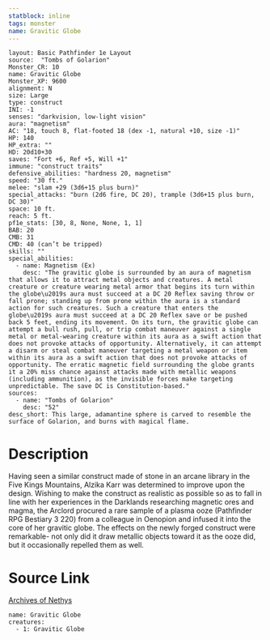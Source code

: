 ```yaml
---
statblock: inline
tags: monster
name: Gravitic Globe
---
```

```statblock
layout: Basic Pathfinder 1e Layout
source:  "Tombs of Golarion"
Monster_CR: 10
name: Gravitic Globe
Monster_XP: 9600
alignment: N
size: Large
type: construct
INI: -1
senses: "darkvision, low-light vision"
aura: "magnetism"
AC: "18, touch 8, flat-footed 18 (dex -1, natural +10, size -1)"
HP: 140
HP_extra: ""
HD: 20d10+30
saves: "Fort +6, Ref +5, Will +1"
immune: "construct traits"
defensive_abilities: "hardness 20, magnetism"
speed: "30 ft."
melee: "slam +29 (3d6+15 plus burn)"
special_attacks: "burn (2d6 fire, DC 20), trample (3d6+15 plus burn, DC 30)"
space: 10 ft.
reach: 5 ft.
pf1e_stats: [30, 8, None, None, 1, 1]
BAB: 20
CMB: 31
CMD: 40 (can’t be tripped)
skills: ""
special_abilities:
  - name: Magnetism (Ex)
    desc: "The gravitic globe is surrounded by an aura of magnetism that allows it to attract metal objects and creatures. A metal creature or creature wearing metal armor that begins its turn within the globe\u2019s aura must succeed at a DC 20 Reflex saving throw or fall prone; standing up from prone within the aura is a standard action for such creatures. Such a creature that enters the globe\u2019s aura must succeed at a DC 20 Reflex save or be pushed back 5 feet, ending its movement. On its turn, the gravitic globe can attempt a bull rush, pull, or trip combat maneuver against a single metal or metal-wearing creature within its aura as a swift action that does not provoke attacks of opportunity. Alternatively, it can attempt a disarm or steal combat maneuver targeting a metal weapon or item within its aura as a swift action that does not provoke attacks of opportunity. The erratic magnetic field surrounding the globe grants it a 20% miss chance against attacks made with metallic weapons (including ammunition), as the invisible forces make targeting unpredictable. The save DC is Constitution-based."
sources:
  - name: "Tombs of Golarion"
    desc: "52"
desc_short: This large, adamantine sphere is carved to resemble the surface of Golarion, and burns with magical flame.
```
# Description
Having seen a similar construct made of stone in an arcane library in the Five Kings Mountains, Alzika Karr was determined to improve upon the design. Wishing to make the construct as realistic as possible so as to fall in line with her experiences in the Darklands researching magnetic ores and magma, the Arclord procured a rare sample of a plasma ooze (Pathfinder RPG Bestiary 3 220) from a colleague in Oenopion and infused it into the core of her gravitic globe. The effects on the newly forged construct were remarkable- not only did it draw metallic objects toward it as the ooze did, but it occasionally repelled them as well.
# Source Link
[Archives of Nethys](https://aonprd.com/MonsterDisplay.aspx?ItemName=Gravitic%20Globe)
```encounter-table
name: Gravitic Globe
creatures:
  - 1: Gravitic Globe
```
